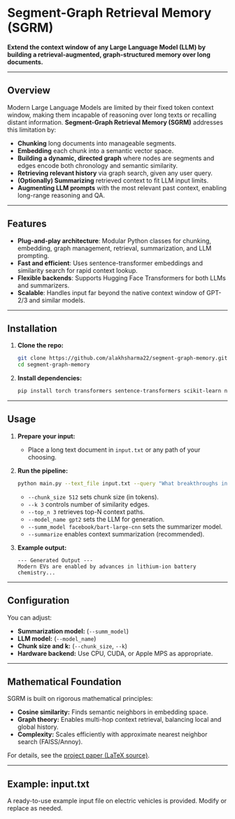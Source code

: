 # Segment-Graph Retrieval Memory (SGRM)

**Extend the context window of any Large Language Model (LLM) by building a retrieval-augmented, graph-structured memory over long documents.**

---

## Overview

Modern Large Language Models are limited by their fixed token context window, making them incapable of reasoning over long texts or recalling distant information. **Segment-Graph Retrieval Memory (SGRM)** addresses this limitation by:

- **Chunking** long documents into manageable segments.
- **Embedding** each chunk into a semantic vector space.
- **Building a dynamic, directed graph** where nodes are segments and edges encode both chronology and semantic similarity.
- **Retrieving relevant history** via graph search, given any user query.
- **(Optionally) Summarizing** retrieved context to fit LLM input limits.
- **Augmenting LLM prompts** with the most relevant past context, enabling long-range reasoning and QA.

---

## Features

- **Plug-and-play architecture**: Modular Python classes for chunking, embedding, graph management, retrieval, summarization, and LLM prompting.
- **Fast and efficient**: Uses sentence-transformer embeddings and similarity search for rapid context lookup.
- **Flexible backends**: Supports Hugging Face Transformers for both LLMs and summarizers.
- **Scalable**: Handles input far beyond the native context window of GPT-2/3 and similar models.

---

## Installation

1. **Clone the repo:**
    ```bash
    git clone https://github.com/alakhsharma22/segment-graph-memory.git
    cd segment-graph-memory
    ```

2. **Install dependencies:**
    ```bash
    pip install torch transformers sentence-transformers scikit-learn networkx
    ```

---

## Usage

1. **Prepare your input:**
    - Place a long text document in `input.txt` or any path of your choosing.

2. **Run the pipeline:**
    ```bash
    python main.py --text_file input.txt --query "What breakthroughs in battery chemistry enabled modern EVs?" --summarize
    ```

    - `--chunk_size 512` sets chunk size (in tokens).
    - `--k 3` controls number of similarity edges.
    - `--top_n 3` retrieves top-N context paths.
    - `--model_name gpt2` sets the LLM for generation.
    - `--summ_model facebook/bart-large-cnn` sets the summarizer model.
    - `--summarize` enables context summarization (recommended).

3. **Example output:**
    ```
    --- Generated Output ---
    Modern EVs are enabled by advances in lithium-ion battery chemistry...
    ```

---

## Configuration

You can adjust:
- **Summarization model:** (`--summ_model`)
- **LLM model:** (`--model_name`)
- **Chunk size and k:** (`--chunk_size`, `--k`)
- **Hardware backend:** Use CPU, CUDA, or Apple MPS as appropriate.

---

## Mathematical Foundation

SGRM is built on rigorous mathematical principles:
- **Cosine similarity:** Finds semantic neighbors in embedding space.
- **Graph theory:** Enables multi-hop context retrieval, balancing local and global history.
- **Complexity:** Scales efficiently with approximate nearest neighbor search (FAISS/Annoy).

For details, see the [project paper (LaTeX source)](./paper.tex).

---

## Example: input.txt

A ready-to-use example input file on electric vehicles is provided. Modify or replace as needed.
